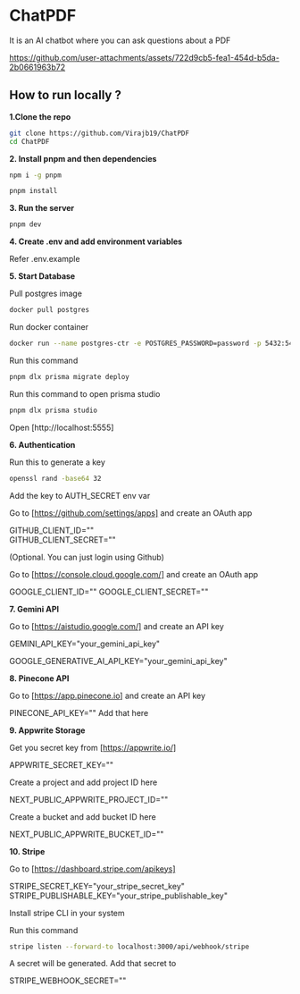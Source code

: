 # ChatPDF 

It is an AI chatbot where you can ask questions about a PDF

https://github.com/user-attachments/assets/722d9cb5-fea1-454d-b5da-2b0661963b72

## How to run locally ?

**1.Clone the repo**

```bash 
git clone https://github.com/Virajb19/ChatPDF
cd ChatPDF
```

**2. Install pnpm and then dependencies**

```bash 
npm i -g pnpm
```
```bash
pnpm install
```

**3. Run the server**

```bash
pnpm dev
```

**4. Create .env and add environment variables**

Refer .env.example

**5. Start Database**

Pull postgres image

```bash
docker pull postgres
```
Run docker container

```bash
docker run --name postgres-ctr -e POSTGRES_PASSWORD=password -p 5432:5432 -d postgres

```
Run this command

```bash
pnpm dlx prisma migrate deploy
```

Run this command to open prisma studio

```bash
pnpm dlx prisma studio
```
Open [http://localhost:5555]

**6. Authentication**

Run this to generate a key

```bash
openssl rand -base64 32
```

Add the key to AUTH_SECRET env var

Go to [https://github.com/settings/apps] and create an OAuth app

GITHUB_CLIENT_ID=""  
GITHUB_CLIENT_SECRET=""  

(Optional. You can just login using Github)

Go to [https://console.cloud.google.com/] and create an OAuth app

GOOGLE_CLIENT_ID="" GOOGLE_CLIENT_SECRET=""

**7. Gemini API**

Go to [https://aistudio.google.com/] and create an API key

GEMINI_API_KEY="your_gemini_api_key"

GOOGLE_GENERATIVE_AI_API_KEY="your_gemini_api_key"

**8. Pinecone API**

Go to [https://app.pinecone.io] and create an API key

PINECONE_API_KEY="" Add that here

**9. Appwrite Storage**

Get you secret key from [https://appwrite.io/]

APPWRITE_SECRET_KEY=""

Create a project and add project ID here

NEXT_PUBLIC_APPWRITE_PROJECT_ID=""

Create a bucket and add bucket ID here

NEXT_PUBLIC_APPWRITE_BUCKET_ID=""

**10. Stripe**

Go to [https://dashboard.stripe.com/apikeys]

STRIPE_SECRET_KEY="your_stripe_secret_key"
STRIPE_PUBLISHABLE_KEY="your_stripe_publishable_key"

Install stripe CLI in your system

Run this command

```bash
stripe listen --forward-to localhost:3000/api/webhook/stripe
```

A secret will be generated. Add that secret to 

STRIPE_WEBHOOK_SECRET=""





